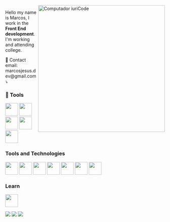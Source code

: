 <img src="https://raw.githubusercontent.com/MicaelliMedeiros/micaellimedeiros/master/image/computer-illustration.png" min-width="400px" max-width="400px" width="400px" align="right" alt="Computador iuriCode">

<p align="left"> 
  Hello my name is Marcos, I work in the <strong>Front End development</strong>.<br>
  I'm working and attending college.
</p>

<p align="left">
  💌 Contact email: marcosjesus.dev@gmail.com ⤵️
</p>

### 💼 Tools
<p align="left">
        <img src="https://cdn.jsdelivr.net/gh/devicons/devicon/icons/yarn/yarn-original-wordmark.svg" width="40px" height="40px" />
        <img src="https://cdn.jsdelivr.net/gh/devicons/devicon/icons/webpack/webpack-original.svg" width="40px" height="40px" />
        <img src="https://cdn.jsdelivr.net/gh/devicons/devicon/icons/docker/docker-original.svg" width="40px" height="40px" />
        <img src="https://cdn.jsdelivr.net/gh/devicons/devicon/icons/gulp/gulp-plain.svg" width="40px" height="40px" />
        <img src="https://cdn.jsdelivr.net/gh/devicons/devicon/icons/npm/npm-original-wordmark.svg" width="40px" height="40px" />
</p>

### Tools and Technologies
<p>
  <img src="https://cdn.jsdelivr.net/gh/devicons/devicon/icons/linux/linux-original.svg" width="40px" height="40px" />
  
  <img src="https://cdn.jsdelivr.net/gh/devicons/devicon/icons/git/git-original.svg" width="40px" height="40px" />
  
  <img src="https://cdn.jsdelivr.net/gh/devicons/devicon/icons/javascript/javascript-original.svg" width="40px" height="40px" />
  
  <img src="https://cdn.jsdelivr.net/gh/devicons/devicon/icons/vuejs/vuejs-original.svg" width="40px" height="40px"/>
  
  <img src="https://cdn.jsdelivr.net/gh/devicons/devicon/icons/nodejs/nodejs-original-wordmark.svg" width="40px" height="40px" />
  
  <img src="https://cdn.jsdelivr.net/gh/devicons/devicon/icons/mysql/mysql-original-wordmark.svg" width="40px" height="40px" />
  
  <img src="https://cdn.jsdelivr.net/gh/devicons/devicon/icons/stylus/stylus-original.svg" width="40px" height="40px" />
</p>

### Learn
<p> 
  <img src="https://cdn.jsdelivr.net/gh/devicons/devicon/icons/angularjs/angularjs-original.svg" width="40px" height="40px"/>
</p>
<p align="left">
  <a href="https://www.linkedin.com/in/marcos-jesus-1771261a7/" alt="Linkedin">
  <img src="https://img.shields.io/badge/-Linkedin-0e76a8?style=flat-square&logo=Linkedin&logoColor=white&link=LINK-DO-SEU-LINKEDIN" /></a>

  <a href="https://www.facebook.com/profile.php?id=100030023057288" alt="Facebook">
  <img src="https://img.shields.io/badge/-Facebook-3b5998?style=flat-square&labelColor=3b5998&logo=facebook&logoColor=white&link=LINK-DO-SEU-FACEBOOK"/></a>

  <a href="https://www.instagram.com/marcos_jeesus/" alt="Instagram">
  <img src="https://img.shields.io/badge/-Instagram-DF0174?style=flat-square&labelColor=DF0174&logo=instagram&logoColor=white&link=LINK-DO-SEU-INSTAGRAM"/></a>
</p>  
